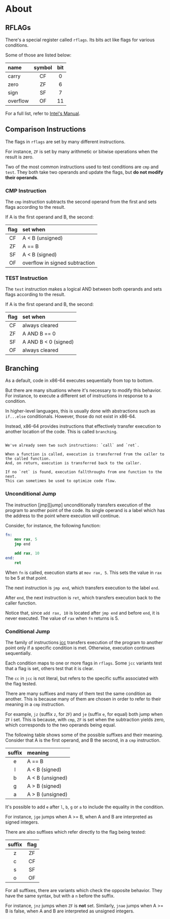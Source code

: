 # About

## RFLAGs

There's a special register called `rflags`.
Its bits act like flags for various conditions.

Some of those are listed below:

| name     | symbol | bit |
|:---------|:------:|:---:|
| carry    | CF     | 0   |
| zero     | ZF     | 6   |
| sign     | SF     | 7   |
| overflow | OF     | 11  |

For a full list, refer to [Intel's Manual][manual].

## Comparison Instructions

The flags in `rflags` are set by many different instructions.

For instance, `ZF` is set by many arithmetic or bitwise operations when the result is zero.

Two of the most common instructions used to test conditions are `cmp` and `test`.
They both take two operands and update the flags, but **do not modify their operands**.

### CMP Instruction

The `cmp` instruction subtracts the second operand from the first and sets flags according to the result.

If A is the first operand and B, the second:

| flag | set when                       |
|:----:|:-------------------------------|
| CF   | A < B (unsigned)               |
| ZF   | A == B                         |
| SF   | A < B (signed)                 |
| OF   | overflow in signed subtraction |

### TEST Instruction

The `test` instruction makes a logical AND between both operands and sets flags according to the result.

If A is the first operand and B, the second:

| flag | set when             |
|:----:|:---------------------|
| CF   | always cleared       |
| ZF   | A AND B == 0         |
| SF   | A AND B < 0 (signed) |
| OF   | always cleared       |

## Branching

As a default, code in x86-64 executes sequentially from top to bottom.

But there are many situations where it's necessary to modify this behavior.
For instance, to execute a different set of instructions in response to a condition.

In higher-level languages, this is usually done with abstractions such as `if...else` conditionals.
However, those do not exist in x86-64.

Instead, x86-64 provides instructions that effectively transfer execution to another location of the code.
This is called `branching`.

~~~~exercism/note

We've already seen two such instructions: `call` and `ret`.

When a function is called, execution is transferred from the caller to the called function.
And, on return, execution is transferred back to the caller.

If no `ret` is found, execution fallthroughs from one function to the next.
This can sometimes be used to optimize code flow.

~~~~

### Unconditional Jump

The instruction [jmp][jump] unconditionally transfers execution of the program to another point of the code.
Its single operand is a label which has the address to the point where execution will continue.

Consider, for instance, the following function:

```nasm
fn:
    mov rax, 5
    jmp end

    add rax, 10
end:
    ret
```

When `fn` is called, execution starts at `mov rax, 5`.
This sets the value in `rax` to be 5 at that point.

The next instruction is `jmp end`, which transfers execution to the label `end`.

After `end`, the next instruction is `ret`, which transfers execution back to the caller function.

Notice that, since `add rax, 10` is located after `jmp end` and before `end`, it is never executed.
The value of `rax` when `fn` returns is 5.

### Conditional Jump

The family of instructions [jcc][jcc] transfers execution of the program to another point only if a specific condition is met.
Otherwise, execution continues sequentially.

Each condition maps to one or more flags in `rflags`.
Some `jcc` variants test that a flag is set, others test that it is clear.

The `cc` in `jcc` is not literal, but refers to the specific suffix associated with the flag tested.

There are many suffixes and many of them test the same condition as another.
This is because many of them are chosen in order to refer to their meaning in a `cmp` instruction.

For example, `jz` (suffix `z`, for `ZF`) and `je` (suffix `e`, for equal) both jump when `ZF` i set.
This is because, with `cmp`, `ZF` is set when the subtraction yields zero, which corresponds to the two operands being equal.

The following table shows some of the possible suffixes and their meaning.
Consider that A is the first operand, and B the second, in a `cmp` instruction.

| suffix | meaning          |
|:------:|:-----------------|
| e      | A == B           |
| l      | A < B (signed)   |
| b      | A < B (unsigned) |
| g      | A > B (signed)   |
| a      | A > B (unsigned) |

It's possible to add `e` after `l`, `b`, `g` or `a` to include the equality in the condition.

For instance, `jge` jumps when A >= B, when A and B are interpreted as signed integers.

There are also suffixes which refer directly to the flag being tested:

| suffix | flag |
|:------:|:----:|
| z      | ZF   |
| c      | CF   |
| s      | SF   |
| o      | OF   |

For all suffixes, there are variants which check the opposite behavior.
They have the same syntax, but with a `n` before the suffix.

For instance, `jnz` jumps when `ZF` is **not** set.
Similarly, `jnae` jumps when A >= B is false, when A and B are interpreted as unsigned integers.

[manual]: https://www.intel.com/content/dam/www/public/us/en/documents/manuals/64-ia-32-architectures-software-developer-vol-1-manual.pdf#page=78
[jmp]: https://www.felixcloutier.com/x86/jmp
[jcc]: https://www.felixcloutier.com/x86/jcc
